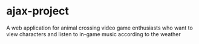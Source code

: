 # ajax-project

A web application for animal crossing video game enthusiasts who want to view characters and listen to in-game music according to the weather

